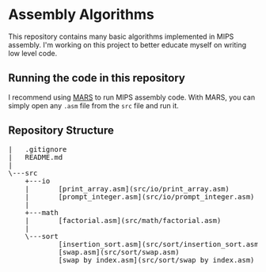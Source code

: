 # Assembly Algorithms

This repository contains many basic algorithms implemented in MIPS assembly.
I'm working on this project to better educate myself on writing low level code.

## Running the code in this repository

I recommend using [MARS](http://courses.missouristate.edu/kenvollmar/mars/)
to run MIPS assembly code. With MARS, you can simply open any `.asm` file
from the `src` file and run it.

## Repository Structure
<pre>
|   .gitignore
|   README.md
|
\---src
    +---io
    |       [print_array.asm](src/io/print_array.asm)
    |       [prompt_integer.asm](src/io/prompt_integer.asm)
    |       
    +---math
    |       [factorial.asm](src/math/factorial.asm)
    |
    \---sort
            [insertion_sort.asm](src/sort/insertion_sort.asm)
            [swap.asm](src/sort/swap.asm)
            [swap_by_index.asm](src/sort/swap_by_index.asm)
</pre>
